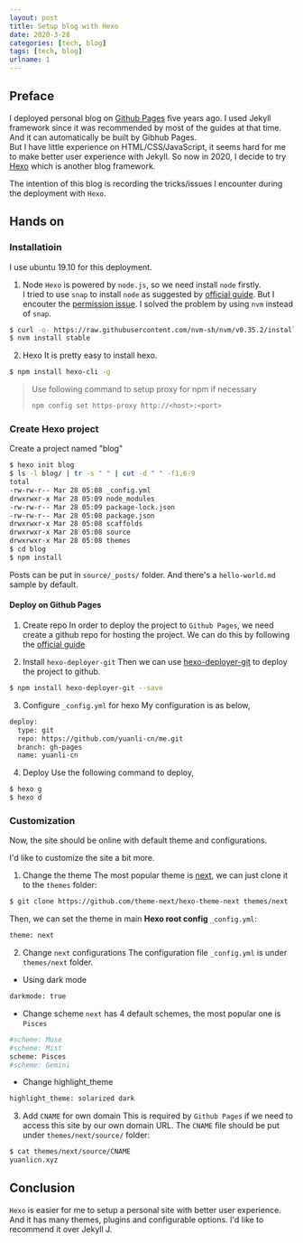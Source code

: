 ```yaml
---
layout: post
title: Setup blog with Hexo
date: 2020-3-28
categories: [tech, blog]
tags: [tech, blog]
urlname: 1
---
```


## Preface
I deployed personal blog on [Github Pages](https://pages.github.com/) five years ago. I used Jekyll framework since it was recommended by most of the guides at that time. And it can automatically be built by Gibhub Pages.    
But I have little experience on HTML/CSS/JavaScript, it seems hard for me to make better user experience with Jekyll. So now in 2020, I decide to try [Hexo](https://hexo.io/) which is another blog framework. 

The intention of this blog is recording the tricks/issues I encounter during the deployment with `Hexo`.

<!-- more -->

## Hands on
### Installatioin

I use ubuntu 19.10 for this deployment.

1. Node
`Hexo` is powered by `node.js`, so we need install `node` firstly.  
I tried to use `snap` to install `node` as suggested by [official guide](https://nodejs.org/en/download/package-manager/#debian-and-ubuntu-based-linux-distributions-enterprise-linux-fedora-and-snap-packages). But I encouter the [permission issue](https://stackoverflow.com/q/48910876/7325336). I solved the problem by using `nvm` instead of `snap`.
```bash
$ curl -o- https://raw.githubusercontent.com/nvm-sh/nvm/v0.35.2/install.sh | bash
$ nvm install stable
```
2. Hexo
It is pretty easy to install hexo.
```bash
$ npm install hexo-cli -g
```
> Use following command to setup proxy for npm if necessary
> ```bash
> npm config set https-proxy http://<host>:<port>
> ```

### Create Hexo project
Create a project named "blog"
```bash
$ hexo init blog
$ ls -l blog/ | tr -s " " | cut -d " " -f1,6-9
total
-rw-rw-r-- Mar 28 05:08 _config.yml
drwxrwxr-x Mar 28 05:09 node_modules
-rw-rw-r-- Mar 28 05:09 package-lock.json
-rw-rw-r-- Mar 28 05:08 package.json
drwxrwxr-x Mar 28 05:08 scaffolds
drwxrwxr-x Mar 28 05:08 source
drwxrwxr-x Mar 28 05:08 themes
$ cd blog
$ npm install
```
Posts can be put in `source/_posts/` folder. And there's a `hello-world.md` sample by default.

#### Deploy on Github Pages
1. Create repo
In order to deploy the project to `Github Pages`, we need create a github repo for hosting the project. We can do this by following the [official guide](https://help.github.com/en/github/working-with-github-pages/creating-a-github-pages-site)

2. Install `hexo-deployer-git`
Then we can use [hexo-deployer-git](https://github.com/hexojs/hexo-deployer-git) to deploy the project to github.
```bash
$ npm install hexo-deployer-git --save
```

3. Configure `_config.yml` for hexo
My configuration is as below,
```bash
deploy:
  type: git
  repo: https://github.com/yuanli-cn/me.git
  branch: gh-pages
  name: yuanli-cn
```

4. Deploy
Use the following command to deploy,
```bash
$ hexo g
$ hexo d
```

### Customization
Now, the site should be online with default theme and configurations.

I'd like to customize the site a bit more.
1. Change the theme
The most popular theme is [next](https://github.com/theme-next/hexo-theme-next),  we can just clone it to the `themes` folder:
```bash
$ git clone https://github.com/theme-next/hexo-theme-next themes/next
```
Then, we can set the theme in main **Hexo root config** `_config.yml`:
```bash
theme: next
```
2. Change `next` configurations
  The configuration file `_config.yml` is under `themes/next` folder.
  - Using dark mode
  ```bash
  darkmode: true
  ```
  - Change scheme
  `next` has 4 default schemes, the most popular one is `Pisces`
  ```bash
  #scheme: Muse
  #scheme: Mist
  scheme: Pisces
  #scheme: Gemini
  ```
  - Change highlight_theme
  ```bash
  highlight_theme: solarized dark
  ```
3. Add `CNAME` for own domain
This is required by `Github Pages` if we need to access this site by our own domain URL.
The `CNAME` file should be put under `themes/next/source/` folder:
```bash
$ cat themes/next/source/CNAME
yuanlicn.xyz
```

## Conclusion
`Hexo` is easier for me to setup a personal site with better user experience. And it has many themes, plugins and configurable options. 
I'd like to recommend it over Jekyll J.
